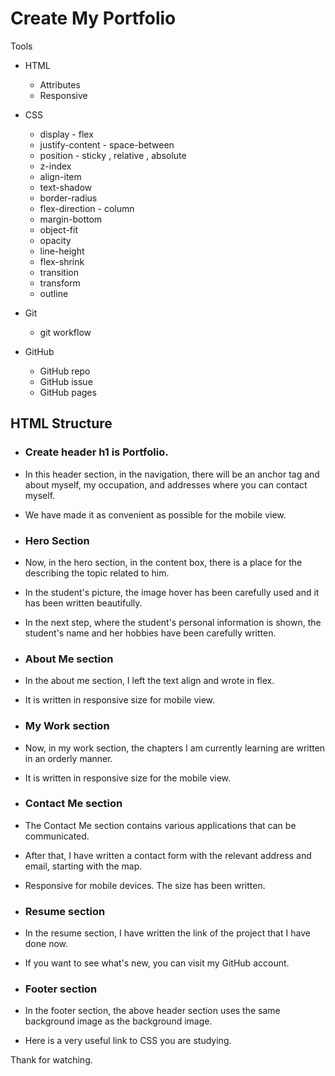 # Create My Portfolio

Tools

- HTML
  - Attributes
  - Responsive

- CSS
  - display - flex
  - justify-content - space-between
  - position - sticky , relative , absolute
  - z-index
  - align-item
  - text-shadow
  - border-radius
  - flex-direction - column
  - margin-bottom
  - object-fit
  - opacity
  - line-height
  - flex-shrink
  - transition
  - transform
  - outline

- Git
  - git workflow

- GitHub
  - GitHub repo
  - GitHub issue
  - GitHub pages

## HTML Structure

- ### Create header h1 is Portfolio.

- In this header section, in the navigation, there will be an anchor tag and about myself, my occupation, and addresses where you can contact myself.
- We have made it as convenient as possible for the mobile view.

- ### Hero Section

- Now, in the hero section, in the content box, there is a place for the describing the topic related to him.
- In the student's picture, the image hover has been carefully used and it has been written beautifully.
- In the next step, where the student's personal information is shown, the student's name and her hobbies have been carefully written.

- ### About Me section

- In the about me section, I left the text align and wrote in flex.
- It is written in responsive size for mobile view.

- ### My Work section
 
- Now, in my work section, the chapters I am currently learning are written in an orderly manner.
- It is written in responsive size for the mobile view.

- ### Contact Me section

- The Contact Me section contains various applications that can be communicated.
- After that, I have written a contact form with the relevant address and email, starting with the map.
- Responsive for mobile devices. The size has been written.

- ### Resume section

- In the resume section, I have written the link of the project that I have done now.
- If you want to see what's new, you can visit my GitHub account.

- ### Footer section

- In the footer section, the above header section uses the same background image as the background image.
- Here is a very useful link to CSS you are studying.


Thank for watching.